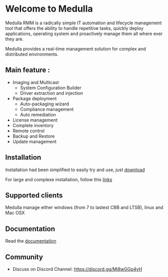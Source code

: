 # Welcome to Medulla

Medulla RMM is a radically simple IT automation and lifecycle management tool that offers the ability to handle repetitive tasks, quickly deploy applications, operating system and proactively manage them all where ever they are. 

Medulla provides a real-time management solution for complex and distributed environments.

## Main feature :

* Imaging and Multicast
  * System Configuration Builder
  * Driver extraction and injection
* Package deployment
  * Auto-packaging wizard
  * Compliance management
  * Auto remediation
* License management
* Complete inventory
* Remote control
* Backup and Restore
* Update management

## Installation

Installation had been simplified to easily try and use, just [download](https://medulla-tech.io/dl/)

For large and complexe installation, follow this [links](https://github.com/medulla-tech/integration//blob/main/README.md)

## Supported clients

Medulla manage either windows (from 7 to lastest CBB and LTSB), linux and Mac OSX 

## Documentation

Read the [documentation](https://medulla-doc.readthedocs.io/fr/latest/) 


## Community

* Discuss on Discord Channel: https://discord.gg/Mj8wGGp4yH
